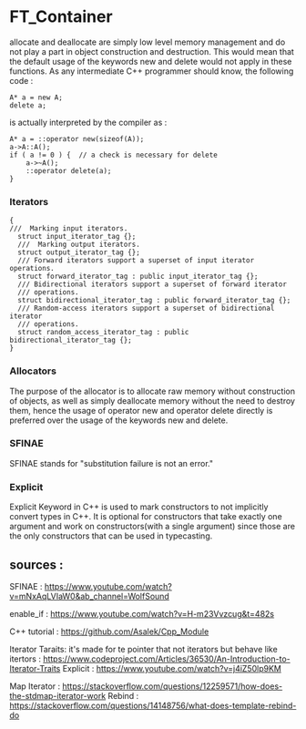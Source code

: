 # FT_Container

allocate and deallocate are simply low level memory management and do not play a part in object construction and destruction. This would mean that the default usage of the keywords new and delete would not apply in these functions. As any intermediate C++ programmer should know, the following code :
```
A* a = new A;
delete a;
```

is actually interpreted by the compiler as :

```
A* a = ::operator new(sizeof(A)); 
a->A::A();
if ( a != 0 ) {  // a check is necessary for delete
    a->~A();
    ::operator delete(a);
}
```

### Iterators
```
{
///  Marking input iterators.
  struct input_iterator_tag {};
  ///  Marking output iterators.
  struct output_iterator_tag {};
  /// Forward iterators support a superset of input iterator operations.
  struct forward_iterator_tag : public input_iterator_tag {};
  /// Bidirectional iterators support a superset of forward iterator
  /// operations.
  struct bidirectional_iterator_tag : public forward_iterator_tag {};
  /// Random-access iterators support a superset of bidirectional iterator
  /// operations.
  struct random_access_iterator_tag : public bidirectional_iterator_tag {};
}
```

### Allocators
<p>
The purpose of the allocator is to allocate raw memory without construction of objects, as well as simply deallocate memory without the need to destroy them, hence the usage of operator new and operator delete directly is preferred over the usage of the keywords new and delete.
</p>

### SFINAE

SFINAE stands for "substitution failure is not an error."

### Explicit

Explicit Keyword in C++ is used to mark constructors to not implicitly convert types in C++. It is optional for constructors that take exactly one argument and work on constructors(with a single argument) since those are the only constructors that can be used in typecasting.

## sources :

SFINAE :
		https://www.youtube.com/watch?v=mNxAqLVIaW0&ab_channel=WolfSound

enable_if :
		https://www.youtube.com/watch?v=H-m23Vvzcug&t=482s

C++ tutorial :
		https://github.com/Asalek/Cpp_Module

Iterator Taraits: it's made for te pointer that not iterators but behave like itertors :
		https://www.codeproject.com/Articles/36530/An-Introduction-to-Iterator-Traits
Explicit :
		https://www.youtube.com/watch?v=j4iZ50lp9KM

Map Iterator :
		https://stackoverflow.com/questions/12259571/how-does-the-stdmap-iterator-work
Rebind		:
		https://stackoverflow.com/questions/14148756/what-does-template-rebind-do
